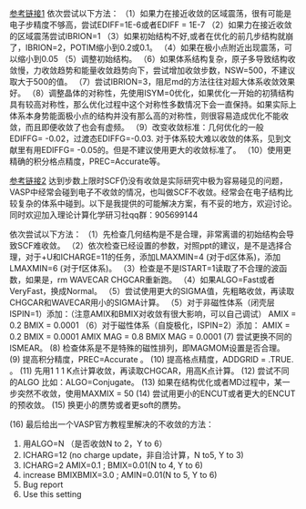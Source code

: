 [参考链接1](http://bbs.keinsci.com/thread-11228-1-1.html) 
依次尝试以下方法：
（1）如果力在接近收敛的区域震荡，很有可能是电子步精度不够高，尝试EDIFF=1E-6或者EDIFF = 1E-7
（2）如果力在接近收敛的区域震荡尝试IBRION=1
（3）如果初始结构不好,或者在优化的前几步结构就崩了，IBRION=2，POTIM缩小到0.2或0.1。
（4）如果在极小点附近出现震荡，可以缩小到0.05
（5）调整初始结构。
（6）如果体系结构复杂，原子多导致结构收敛慢，力收敛趋势和能量收敛趋势向下，尝试增加收敛步数，NSW=500，不建议取大于500的值。
（7）尝试IBRION=3，阻尼md的方法往往对超大体系收敛效果好。
（8）调整晶体的对称性，先使用ISYM=0优化，如果优化一开始的初猜结构具有较高对称性，那么优化过程中这个对称性多数情况下会一直保持。如果实际上体系本身势能面极小点的结构并没有那么高的对称性，则很容易造成优化不能收敛，而且即便收敛了也会有虚频。
（9）改变收敛标准：几何优化的一般EDIFFG= -0.02，过渡态EDIFFG=-0.03.
对于体系较大难以收敛的体系，见到文献里有用EDIFFG= -0.05的。但是不建议使用更大的收敛标准了。
（10）使用更精确的积分格点精度，PREC=Accurate等。


[参考链接2](http://bbs.keinsci.com/thread-11126-1-1.html)
达到步数上限时SCF仍没有收敛是实际研究中极为容易碰见的问题，VASP中经常会碰到电子不收敛的情况，也叫做SCF不收敛。经常会在电子结构比较复杂的体系中碰到。以下是我提供的可能解决方案，有不妥的地方，欢迎讨论。同时欢迎加入理论计算化学研习社qq群：905699144

依次尝试以下方法：
（1）先检查几何结构是不是合理，非常离谱的初始结构会导致SCF难收敛。
（2）依次检查已经设置的参数，对照ppt的建议，是不是选择合理，对于+U和ICHARGE=11的任务，添加LMAXMIN=4 (对于d区体系)，添加LMAXMIN=6 (对于f区体系)。
（3）检查是不是ISTART=1读取了不合理的波函数，如果是，rm WAVECAR CHGCAR重新跑。
（4）如果ALGO=Fast或者VeryFast，换成Normal。
（5）尝试使用更大的SIGMA值，先粗略收敛，再读取CHGCAR和WAVECAR用小的SIGMA计算。
（5）对于非磁性体系（闭壳层ISPIN=1）添加：（注意AMIX和BMIX对收敛有很大影响，可以自己调试）
AMIX = 0.2
BMIX = 0.0001 
（6）对于磁性体系（自旋极化，ISPIN=2）添加：
AMIX = 0.2
BMIX = 0.0001
AMIX MAG = 0.8
BMIX MAG = 0.0001
(7)  尝试更换不同的ISMEAR。
(8)  检查体系是不是特殊的磁性排列，即MAGMOM设置是否合理。
(9)  提高积分精度，PREC=Accurate 。
(10) 提高格点精度，ADDGRID = .TRUE. 。
(11) 先用1 1 1 K点计算收敛，再读取CHGCAR，用高K点计算。
(12) 尝试不同的ALGO 比如：ALGO=Conjugate。
(13) 如果在结构优化或者MD过程中，某一步突然不收敛，使用MAXMIX = 50
(14) 尝试用更小的ENCUT或者更大的ENCUT的预收敛。
(15) 换更小的赝势或者更soft的赝势。

(16) 最后给出一个VASP官方教程里解决的不收敛的方法：
1. 用ALGO=N （是否收敛N to 2，Y to 6）
2. ICHARG=12 (no charge update，非自洽计算，N to5, Y to 3)
3. ICHARG=2 AMIX=0.1 ; BMIX=0.01(N to 4, Y to 6)
4. increase BMIXBMIX=3.0 ; AMIN=0.01(N to 5, Y to 6)
5. Bug report
6. Use this setting